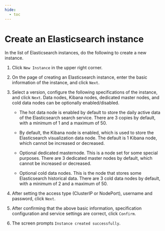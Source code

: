 ```yaml
---
hide:
  - toc
---
```


# Create an Elasticsearch instance

In the list of Elasticsearch instances, do the following to create a new instance.

1. Click `New Instance` in the upper right corner.

    

2. On the page of creating an Elasticsearch instance, enter the basic information of the instance, and click `Next`.

    

3. Select a version, configure the following specifications of the instance, and click `Next`. Data nodes, Kibana nodes, dedicated master nodes, and cold data nodes can be optionally enabled/disabled.

    
  
    - The hot data node is enabled by default to store the daily active data of the Elasticsearch search service. There are 3 copies by default, with a minimum of 1 and a maximum of 50.

        

    - By default, the Kibana node is enabled, which is used to store the Elasticsearch visualization data node. The default is 1 Kibana node, which cannot be increased or decreased.

        

    - Optional dedicated masternode. This is a node set for some special purposes. There are 3 dedicated master nodes by default, which cannot be increased or decreased.

        

    - Optional cold data nodes. This is the node that stores some Elasticsearch historical data. There are 3 cold data nodes by default, with a minimum of 2 and a maximum of 50.

        

4. After setting the access type (ClusterIP or NodePort), username and password, click `Next`.

    

5. After confirming that the above basic information, specification configuration and service settings are correct, click `Confirm`.

    

6. The screen prompts `Instance created successfully`.

    